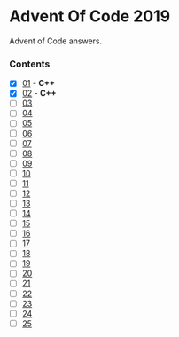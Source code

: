 # Advent Of Code 2019
Advent of Code answers.

### Contents
 * [X] [01](./01) - **C++**
 * [X] [02](./02) - **C++**
 * [ ] [03](./03)
 * [ ] [04](./04)
 * [ ] [05](./05)
 * [ ] [06](./06)
 * [ ] [07](./07)
 * [ ] [08](./08)
 * [ ] [09](./09)
 * [ ] [10](./10)
 * [ ] [11](./11)
 * [ ] [12](./12)
 * [ ] [13](./13)
 * [ ] [14](./14)
 * [ ] [15](./15)
 * [ ] [16](./16)
 * [ ] [17](./17)
 * [ ] [18](./18)
 * [ ] [19](./19)
 * [ ] [20](./20)
 * [ ] [21](./21)
 * [ ] [22](./22)
 * [ ] [23](./23)
 * [ ] [24](./24)
 * [ ] [25](./25)